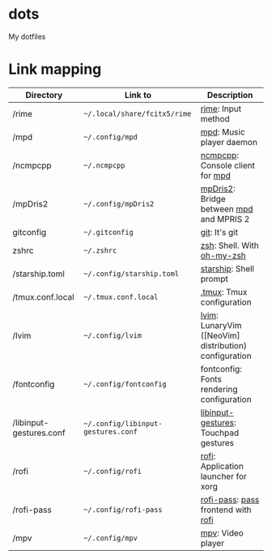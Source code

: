 # dots

My dotfiles

# Link mapping

| Directory               | Link to                            | Description                                             |
| ----------------------- | ---------------------------------- | ------------------------------------------------------- |
| /rime                   | `~/.local/share/fcitx5/rime`       | [rime]: Input method                                    |
| /mpd                    | `~/.config/mpd`                    | [mpd]: Music player daemon                              |
| /ncmpcpp                | `~/.ncmpcpp`                       | [ncmpcpp]: Console client for [mpd]                     |
| /mpDris2                | `~/.config/mpDris2`                | [mpDris2]: Bridge between [mpd] and MPRIS 2             |
| gitconfig               | `~/.gitconfig`                     | [git]: It's git                                         |
| zshrc                   | `~/.zshrc`                         | [zsh]: Shell. With [oh-my-zsh]                          |
| /starship.toml          | `~/.config/starship.toml`          | [starship]: Shell prompt                                |
| /tmux.conf.local        | `~/.tmux.conf.local`               | [.tmux]: Tmux configuration                             |
| /lvim                   | `~/.config/lvim`                   | [lvim]: LunaryVim ([NeoVim] distribution) configuration |
| /fontconfig             | `~/.config/fontconfig`             | fontconfig: Fonts rendering configuration               |
| /libinput-gestures.conf | `~/.config/libinput-gestures.conf` | [libinput-gestures]: Touchpad gestures                  |
| /rofi                   | `~/.config/rofi`                   | [rofi]: Application launcher for xorg                   |
| /rofi-pass              | `~/.config/rofi-pass`              | [rofi-pass]: [pass] frontend with [rofi]                |
| /mpv                    | `~/.config/mpv`                    | [mpv]: Video player                                     |

[rime]: https://rime.im/
[ncmpcpp]: https://rybczak.net/ncmpcpp/
[mpd]: https://www.musicpd.org/
[mpdris2]: https://github.com/eonpatapon/mpDris2
[git]: https://git-scm.com/
[zsh]: https://www.zsh.org/
[oh-my-zsh]: https://github.com/ohmyzsh/ohmyzsh
[starship]: https://starship.rs/
[.tmux]: https://github.com/gpakosz/.tmux
[lvim]: https://github.com/LunarVim/LunarVim
[nvim]: https://neovim.io/
[libinput-gestures]: https://github.com/bulletmark/libinput-gestures
[rofi]: https://github.com/davatorium/rofi
[rofi-pass]: https://github.com/carnager/rofi-pass
[pass]: https://www.passwordstore.org/
[mpv]: https://mpv.io/

